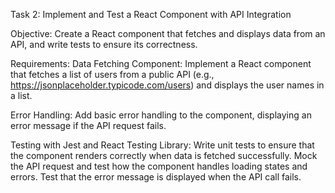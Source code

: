 Task 2: Implement and Test a React Component with API Integration


Objective:
Create a React component that fetches and displays data from an API, and write tests to ensure its correctness.


Requirements:
Data Fetching Component: Implement a React component that fetches a list of users from a public API (e.g., https://jsonplaceholder.typicode.com/users) and displays the user names in a list.


Error Handling: Add basic error handling to the component, displaying an error message if the API request fails.


Testing with Jest and React Testing Library:
Write unit tests to ensure that the component renders correctly when data is fetched successfully.
Mock the API request and test how the component handles loading states and errors.
Test that the error message is displayed when the API call fails.
